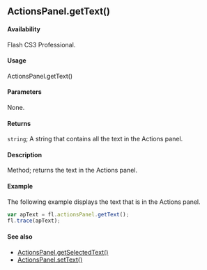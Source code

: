 ## ActionsPanel.getText()

#### Availability

Flash CS3 Professional.

#### Usage

ActionsPanel.getText()

#### Parameters

None.

#### Returns

`string`; A string that contains all the text in the Actions panel.

#### Description

Method; returns the text in the Actions panel.

#### Example

The following example displays the text that is in the Actions panel.

```javascript
var apText = fl.actionsPanel.getText();
fl.trace(apText);
```

#### See also

- [ActionsPanel.getSelectedText()](../ActionsPanel_object/ActionsPanel2.md)
- [ActionsPanel.setText()](../ActionsPanel_object/ActionsPanel8.md)
